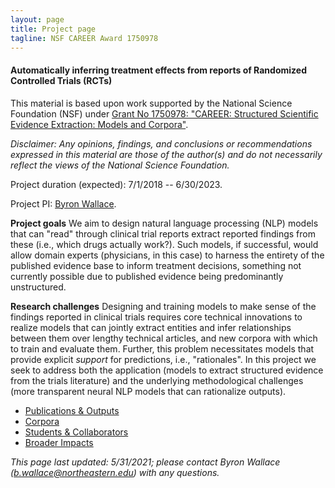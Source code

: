 ```yaml
---
layout: page
title: Project page
tagline: NSF CAREER Award 1750978
---
```


#### Automatically inferring treatment effects from reports of Randomized Controlled Trials (RCTs)

This material is based upon work supported by the National Science Foundation (NSF) under [Grant No 1750978: "CAREER: Structured Scientific Evidence Extraction: Models and Corpora"](https://www.nsf.gov/awardsearch/showAward?AWD_ID=1750978).


*Disclaimer: Any opinions, findings, and conclusions or recommendations expressed in this material are those of the author(s) and do not necessarily reflect the views of the National Science Foundation.*

Project duration (expected): 7/1/2018 -- 6/30/2023.

Project PI: [Byron Wallace](http://www.byronwallace.com).

**Project goals** We aim to design natural language processing (NLP) models that can "read" through clinical trial reports extract reported findings from these (i.e., which drugs actually work?). Such models, if successful, would allow domain experts (physicians, in this case) to harness the entirety of the published evidence base to inform treatment decisions, something not currently possible due to published evidence being predominantly unstructured.

**Research challenges** Designing and training models to make sense of the findings reported in clinical trials requires core technical innovations to realize models that can jointly extract entities and infer relationships between them over lengthy technical articles, and new corpora with which to train and evaluate them. Further, this problem necessitates models that provide explicit *support* for predictions, i.e., "rationales". In this project we seek to address both the application (models to extract structured evidence from the trials literature) and the underlying methodological challenges (more transparent neural NLP models that can rationalize outputs). 


- [Publications & Outputs](pages/outputs.html)
- [Corpora](http://evidence-inference.ebm-nlp.com/)
- [Students & Collaborators](pages/students.html)
- [Broader Impacts](pages/broader_impacts.html)


*This page last updated: 5/31/2021; please contact Byron Wallace (b.wallace@northeastern.edu) with any questions.*
 
